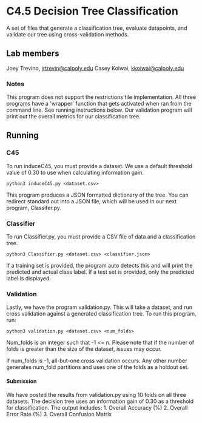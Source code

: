 # C4.5 Decision Tree Classification
A set of files that generate a classification tree, evaluate datapoints, and validate our tree using 
cross-validation methods.

## Lab members
Joey Trevino, jrtrevin@calpoly.edu
Casey Koiwai, kkoiwai@calpoly.edu

### Notes
This program does not support the restrictions file implementation. All three programs have a 
'wrapper' function that gets activated when ran from the command line. See running instructions below.
Our validation program will print out the overall metrics for our classification tree.

## Running

### C45
To run induceC45, you must provide a dataset. We use a default threshold value of 0.30 to use when
calculating information gain.

```
python3 induceC45.py <dataset.csv>
```

This program produces a JSON formatted dictionary of the tree. You can redirect standard out into
a JSON file, which will be used in our next program, Classifer.py.

### Classifier
To run Classifier.py, you must provide a CSV file of data and a classification tree.
```
python3 Classifier.py <dataset.csv> <classifier.json>
```

If a training set is provided, the program auto detects this and will print the predicted and 
actual class label. If a test set is provided, only the predicted label is displayed.

### Validation
Lastly, we have the program validation.py. This will take a dataset, and run cross validation against
a generated classification tree. To run this program, run:

```
python3 validation.py <dataset.csv> <num_folds>
```
Num_folds is an integer such that -1 <= n. Please note that if the number of folds is greater than the 
size of the dataset, issues may occur.

If num_folds is -1, all-but-one cross validation occurs. Any other number generates num_fold partitions
and uses one of the folds as a holdout set.

#### Submission
We have posted the results from validation.py using 10 folds on all three datasets. The decision tree
uses an information gain of 0.30 as a threshold for classification. The output includes:
    1. Overall Accuracy (%)
    2. Overall Error Rate (%)
    3. Overall Confusion Matrix

